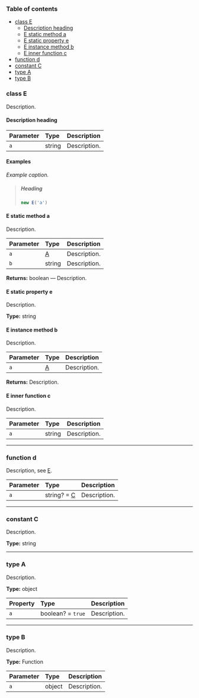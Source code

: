 ### Table of contents

- [class E](#class-e)
  - [Description heading](#description-heading)
  - [E static method a](#e-static-method-a)
  - [E static property e](#e-static-property-e)
  - [E instance method b](#e-instance-method-b)
  - [E inner function c](#e-inner-function-c)
- [function d](#function-d)
- [constant C](#constant-c)
- [type A](#type-a)
- [type B](#type-b)

### class E

Description.

#### Description heading

| Parameter | Type   | Description  |
| :-------- | :----- | :----------- |
| `a`       | string | Description. |

#### Examples

_Example caption._

> ##### Heading
>
> ```js
> new E('a')
> ```

#### E static method a

Description.

| Parameter | Type         | Description  |
| :-------- | :----------- | :----------- |
| `a`       | [A](#type-a) | Description. |
| `b`       | string       | Description. |

**Returns:** boolean — Description.

#### E static property e

Description.

**Type:** string

#### E instance method b

Description.

| Parameter | Type         | Description  |
| :-------- | :----------- | :----------- |
| `a`       | [A](#type-a) | Description. |

**Returns:** Description.

#### E inner function c

Description.

| Parameter | Type   | Description  |
| :-------- | :----- | :----------- |
| `a`       | string | Description. |

* * *

### function d

Description, see [E](#class-e).

| Parameter | Type                       | Description  |
| :-------- | :------------------------- | :----------- |
| `a`       | string? = [C](#constant-c) | Description. |

* * *

### constant C

Description.

**Type:** string

* * *

### type A

Description.

**Type:** object

| Property | Type              | Description  |
| :------- | :---------------- | :----------- |
| `a`      | boolean? = `true` | Description. |

* * *

### type B

Description.

**Type:** Function

| Parameter | Type   | Description  |
| :-------- | :----- | :----------- |
| `a`       | object | Description. |

